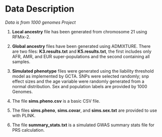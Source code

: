 # Data Description
_Data is from 1000 genomes Project_

1. **Local ancestry** file has been generated from chromosome 21 using RFMix-2.

2. **Global ancestry** files have been generated using ADMIXTURE. There are two files: **K3.results.txt** and **K5.results.txt**, the first includes only AFR, AMR, and EUR super-populations and the second containing all samples. 

3. **Simulated phenotype** files were generated using the liability threshold model as implemented by GCTA. SNPs were selected randomly; snp effect sizes and the age variable were randomly generated from a normal distribution. Sex and population labels are provided by 1000 Genomes. 
  1. The file **sims.pheno.csv** is a basic CSV file.
  2. The files **sims.pheno**, **sims.covar**, and **sims.sex.txt** are provided to use with PLINK.
  3. The file **summary_stats.txt** is a simulated GWAS summary stats file for PRS calculation.  
